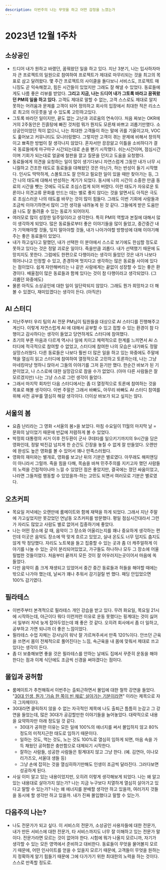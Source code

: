 ```yaml
---
description: 이번주의 나는 무엇을 하고 어떤 감정을 느꼈는가
---
```


# 2023년 12월 1주차

## 소상공인&#x20;

* 드디어 내가 원하고 바랬던, 꿈꿔왔던 일을 하고 있다. 지난 3분기, 나는 입사하자마자 큰 프로젝트의 일원으로 참여하여 프로젝트가 제대로 마무리되는 것을 최고의 목표로 삼고 달려왔다. 몇 주간 프로젝트의 사이클을 돌다보니 서비스도, 프로젝트 매니징도 곧 익숙해졌고, 힘든 시간들이 있었지만 그래도 잘 해낼 수 있었다. 동료들에게도 나름 좋은 리뷰를 받았다. **그리고 지금, 나는 드디어 내가 그토록 바라고 꿈꿔왔던 PM의 일을 하고 있다.** 고객도 제대로 말할 수 없는, 고객 스스로도 제대로 알지 못하는 어려움과 문제를 고객이 되어 정의하고 회사의 입장에서 최대한 적은 리소스로 최고의 아웃풋을 낼 수 있도록 고민하고있다.&#x20;
* 그토록 바라던 일이지만, 끝도 없는 고난과 괴로움의 연속이다. 처음 짜보는 OKR에 거의 2주동안은 진흙탕에 빠진 것처럼 뭐가 뭔지도 모른채 바쁘고 괴롭기만했다. 소상공인이었던 적이 없으니, 나는 최대한 고객들이 하는 말에 귀를 기울이고자, VOC도 훑어보고 커뮤니티도 모니터링했다. 그렇지만 고객이 겪는 문제에 비해서 창의적이고 뾰족한 방법이 잘 생각나지 않았다. 혼자서만 끙끙앓고 이틀을 소비하다가 결국 동료들에게 마구마구 시간되는대로 손을 뻗기 시작했다. 쉬는시간이며, 점심시간이며 기회가 되는대로 얼굴에 철판을 깔고 질문을 던지고 도움을 요청했다.&#x20;
* 동료들에게 의견을 요청하는 일이 많이 생기다보니 자연스럼게 그동안 내가 너무 시니컬하고 건조한 태도로 동료들을 대해왔던 것은 아닌가, 하는 반성이 들기 시작했다. 인사도 딱딱하게, 스몰토크도 잘 안하고 필요한 일이 있을 때만 찾아가는 등, 그간 나의 태도에 대해서 반성하는 계기가 되었다. 동시에 나의 시간이 소중한 만큼 동료의 시간을 뺏는 것에도 극도로 조심스럽게 되어 버렸다. 이런 태도가 자유로운 토론이나 의견교류 문화를 만드는 데는 별로 좋지 않다는 것을 알면서도 아직은 극도로 조심스러운 나의 태도를 바꾸는 것이 많이 힘들다. 그래도 이번 기회에 사람들과 조금씩 이야기하면서 많이 그런 생각을 내려놓게 된 것 같다. 그들에게 받은 도움만큼 나도 잘 돌려줄 수 있는 동료가 되어야지.&#x20;
* 여러모로 많이 성장한 일주일이라고 생각한다. 특히 PM의 역할과 본질에 대해서 많이 생각하게 되었다. 많은 동료들로부터 좋은 이야기들을 많이 들었고, 중간중간 내가 기억해야할 것들, 잊지 말아야할 것들, 내가 나아가야할 방향성에 대해 이야기해주는 좋은 동료들이 있었다.&#x20;
* 내가 하고싶다고 말했던, 내가 선택한 이 분야에서 스스로 보기에도 한심할 정도로 못하고 있다는 것은 정말 괴로운 일이다. 죽을만큼 괴롭다. 내가 선택했기 때문에 도망치지도 못한다. 그럼에도 한편으로 다행이라는 생각이 들었던 것은 내가 나보다 뛰어나나고 인정할 수 있고, 존경하며 멋지다고 생각하는 많은 동료들 사이에 있다는 점이었다. 쉽게 자만해버리는 나 같은 사람에게는 끝없이 성장할 수 있는 좋은 환경이다. 배울점이 많은 동료들과 함께 있다는 것이 참 다행이라고 생각되었다. (그 괴롭던 와중에도)&#x20;
* 물론 아직도 소상공인에 대한 일이 일단락되지 않았다. 그래도 뭔가 희망차고 더 해볼 수 있겠다, 재미있겠다는 생각이 든다. (아직은)&#x20;

## AI 스터디&#x20;

* 지난주부터 우리 팀의 AI 전문 PM님이 팀원들을 대상으로 AI 스터디를 진행해주고 계신다. 이렇게 자연스럽게 AI 에 대해서 공부할 수 있고 접할 수 있는 환경이 참 다행이고 감사하다는 생각이 들었고 당연하게도 스터디에 참여했다.&#x20;
* 초기의 부푼 마음과 다르게 역시나 일에 치이고 체력적으로 한계를 느끼면서 AI 스터디에 적극적으로 참여할 수 없었고, 스터디에 참여한 나의 모습은 내가봐도 정말 실망스러웠다. 다른 동료들은 나보다 훨씬 더 많은 일을 하고 있는 와중에도 주말에 책을 열심히 읽고 스터디에 참여하여 열정적으로 고민하고 토론하는데, 나는 그냥 마네킹마냥 멍하니 앉아서 그들의 이야기를 그저 듣기만 했다. 한순간 바보가 된 기분이었고, 나 스스로에 대한 실망감으로 참을 수가 없었다. (아마 다른 사람들은 잘 모르겠지만) 나는 그냥 스스로 그런 생각이 들었다.&#x20;
* 그래서 마지막 회차인 다음 스터디에서는 좀 더 열정적으로 토론에 참여하는 것을 목표로 해볼 생각이다. 이번 주말은 그래서 바빠도, 아무리 바빠도 AI 스터디 참여를 위해 사전 공부를 열심히 해갈 생각이다. 더이상 바보가 되고 싶지는 않다.&#x20;

## 서울의 봄&#x20;

* 요즘 난리라는 그 영화 <서울의 봄>을 보았다. 마침 수요일이 11월의 마지막 날 = 문화의 날이었기 때문에 반값에 저렴하게 볼 수 있었다. &#x20;
* 박정희 대통령의 서거 이후 전두환이 군사 쿠데타를 일으키기까지의 9시간을 담은 영화인데, 정말 박진감 넘치게 한 순간도 긴장을 놓칠 수 없게 잘 만들었다. 오랜만에 완성도 높은 영화를 볼 수 있어서 꽤나 만족스러웠다.&#x20;
* 영화의 재미와는 별개로, 영화를 보고난 뒤의 기분은 별로였다. 아무래도 해피앤딩이 아니라서 그럴까. 죽을 힘을 다해, 목숨을 바쳐 민주주의를 지키고자 했던 사람들의 노력을 간접적이나마 느낄 수 있었던 점은 좋았지만, 결국에는 졌던 싸움이었고, 나라면 그들처럼 행동할 수 있었을까-하는 고민도 되면서 여러모로 기분은 별로였다. &#x20;

## 오츠커피&#x20;

* 목요일 저녁에는 오랜만에 룸메이트와 함께 재택을 하게 되었다. 그래서 지난 주말에 가고싶었지만 못갔었던 연남동 오츠커피를 방문했다. 평일 점심시간대라서 그런가 자리도 많았고 사람도 별로 없어서 집중하기에 좋았다.&#x20;
* 나는 어떤 장소에 갈 때, 음악이 그 장소와 어울리는지를 꽤나 중요하게 생각하는 편인데 이곳은 음악도 장소에 딱 맞게 흐르고 있었고, 실내 온도도 너무 덥지도 춥지도 않게 딱 정당했다. 자리도 노트북을 들고 집중할 수 있는 곳과 좀 더 캐주얼하게 이야기를 나눌 수 있는 곳이 분리되어있었고, 가구들도 하나하나 모두 그 장소에 어울릴법한 것들이었다. 처음부터 끝까지 모든 것이 잘 어우러지는곳이어서 마음에 쏙 들었다.&#x20;
* 다만 음악이 좀 크게 재생되고 있었어서 중간 중간 동료들과 허들을 해야할 때에는 밖으로 나가야 했는데, 날씨가 꽤나 추워서 감기걸릴 번 했다. 패딩 안입었으면 100% 감기였다.&#x20;

## 필라테스&#x20;

* 이번주부터 본격적으로 필라테스 개인 강습을 받고 있다. 무려 화요일, 목요일 21시에 시작하는데, 야근이다 뭐다 이런저런 이유로 운동 못했다는 핑계대는 것이 싫어서 일부러 저녁 늦게 잡아두었는데 꽤 좋은 것 같다. 오히려 회사에서 좀 더 일하고, 공부하고 가면 되니까 더 좋은 느낌이었다.&#x20;
* 필라테스 수업 자체는 강사님이 워낙 잘 가르쳐주셔서 만족 120%이다. 안쓰던 근육을 쓰면서 몸이 전체적으로 풀어진다는 느낌, 속근육을 내 몸에 맞춰서 제대로 쓰고 있다는 생각이 든다.&#x20;
* 좀 더 보충해보면 좋을 것은 필라테스를 안하는 날에도 집에서 꾸준히 운동을 해야한다는 점과 이제 식단에도 조금씩 신경을 써야겠다는 점이다.&#x20;

## 몰입과 공허함&#x20;

* 룸메이트가 추천해줘서 이번주는 출퇴근하면서 몰입에 대한 철학 강연을 들었다. "[30대 인생, 뭔가 '가슴 한 쪽이 빈 채로' 살아가는 기분이라면](https://youtu.be/gvIBxgC0uyY?si=sXy6jkMnSSyd\_d0h)" 이라는 제목으로 자극 그자체이다.&#x20;
* 30대라면 클릭하지 않을 수 없는 자극적인 제목에 나도 출퇴근 틈틈히 눈감고 그 강연을 들었는데, 많은 30대가 공감할만한 이야기들을 늘어놓았다. 대략적으로 내용을 요약하자만 아래 정도일 것 같다.&#x20;
  * 30대가 공허한 이유는 모든 일에 100%의 에너지를 써서 몰입하지 않고 80%정도의 미적지근한 태도로 임하기 때문이다.&#x20;
  * 일하는 것도, 먹는 것도, 노는 것도 100%로 열심히 임하게 되면, 마음 속을 가득 채웠던 공허함은 충만함으로 대체되기 시작한다.&#x20;
  * 잘하는 사람들, 성공한 사람들은 핑계대지 않고 그냥 한다. (예. 김연아, 이나모리가즈오, 서울대 생들 등)&#x20;
  * 그냥 손에 잡히는 것을 열심히하기만해도 인생이 조금씩 달라진다. 그러다보면 성공하게 된다.&#x20;
* 사실 이미 알고 있는 내용이었지만, 오히려 이렇게 생각해보게 되었다. 나는 왜 알고있는 내용대로 살아가지 않는가? 나는 지금 누구보다 치열하게 열심히 살아가고 있다고 말할 수 있는가? 나는 왜 에너지를 분배할 생각만 하고 있을까, 여러가지 것들을 동시에 할 생각만 하고 있을까. 내가 진짜 몰입했다고 말할 수 있는가.&#x20;

## 다음주의 나는?

* 나도 전문가가 되고 싶다. 이 서비스의 전문가, 소상공인 사용자들에 대한 전문가, 내가 만든 서비스에 대한 전문가, 타 서비스까지도 너무 잘 이해하고 있는 전문가 말이다. 전문가라면 모르는 것이 없어야 한다. 시험에 뭐가 나올지 모르니까, 자기가 생각할 수 있는 모든 영역에서 준비하고 대비한다. 동료들이 무엇을 물어볼지 모르기 때문에, 어떤 인사이트를 얻을 수 있을지 모르기 때문에, 고객들이 무엇을 원하는지 정확하게 알기 힘들기 때문에 그에 다가가기 위한 최대한의 노력을 하는 것이다. 스스로 만족할 정도로.&#x20;
